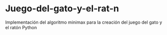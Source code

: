# Juego-del-gato-y-el-rat-n
Implementación del algoritmo minimax para la creación del juego del gato y el ratón Python

